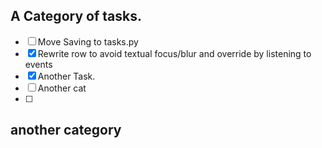 ## A Category of tasks.
- [ ] Move Saving to tasks.py
- [x] Rewrite row to avoid textual focus/blur and override by listening to events
- [x] Another Task.
- [ ] Another cat
- [ ] 

## another category
